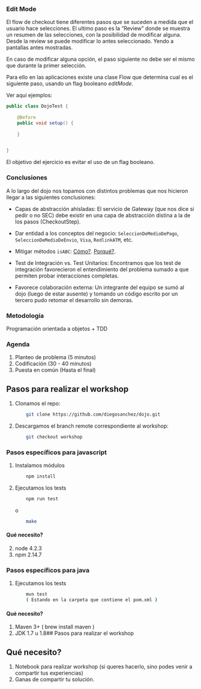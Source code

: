 ### Edit Mode

El flow de checkout tiene diferentes pasos que se suceden a medida que el usuario hace selecciones. El ultimo paso es la “Review” donde se muestra un resumen de las selecciones, con la posibilidad de modificar alguna.
Desde la review se puede modificar lo antes seleccionado. Yendo a pantallas antes mostradas.

En caso de modificar alguna opción, el paso siguiente no debe ser el mismo que durante la primer selección.

Para ello en las aplicaciones existe una clase Flow que determina cual es el siguiente paso, usando un flag booleano *editMode*.


Ver aquí ejemplos: 

```java
public class DojoTest {
	
	@Before
	public void setup() {
	    
	}
	

}
```

El objetivo del ejercicio es evitar el uso de un flag booleano.

### Conclusiones

A lo largo del dojo nos topamos con distintos problemas que nos hicieron llegar a las siguientes conclusiones:

- Capas de abstracción ahísladas: El servicio de Gateway (que nos dice si pedir o no SEC) debe existir en una capa de abstracción distina a la de los pasos (CheckoutStep).

- Dar entidad a los conceptos del negocio: ```SeleccionDeMedioDePago```, ```SeleccionDeMedioDeEnvio```, ```Visa```, ```RedlinkATM```, etc.

- Mitigar métodos ```isABC```: [Cómo?](https://github.com/diegosanchez/writting_ifs). [Porqué?](https://meli.facebook.com/groups/1600815993576388/2023747861283197/).

- Test de Integración vs. Test Unitarios: Encontramos que los test de integración favorecieron el entendimiento del problema sumado a que permiten probar interacciones completas.

- Favorece colaboración externa: Un integrante del equipo se sumó al dojo (luego de estar ausente) y tomando un código escrito por un tercero pudo retomar el desarrollo sin demoras.

### Metodología

Programación orientada a objetos + TDD

### Agenda

1. Planteo de problema (5 minutos)
2. Codificación (30 - 40 minutos)
3. Puesta en común (Hasta el final)

## Pasos para realizar el workshop 

1. Clonamos el repo:

    ```bash
        git clone https://github.com/diegosanchez/dojo.git
    ```

2. Descargamos el branch remote correspondiente al workshop:

    ```bash
        git checkout workshop
    ```

### Pasos específicos para javascript

1. Instalamos módulos

    ```bash
        npm install
    ```

2. Ejecutamos los tests

    ```bash
        npm run test
    ```
    
    o
    
    ```bash
        make
    ```

#### Qué necesito?

2. node 4.2.3
3. npm  2.14.7


### Pasos específicos para java

1. Ejecutamos los tests

    ```bash
        mvn test
        ( Estando en la carpeta que contiene el pom.xml )
    ```



#### Qué necesito?

1. Maven 3+ ( brew install maven )
2. JDK 1.7 u 1.8## Pasos para realizar el workshop


## Qué necesito?

1. Notebook para realizar workshop (si queres hacerlo, sino podes venir a compartir tus experiencias)
2. Ganas de compartir tu solución.

